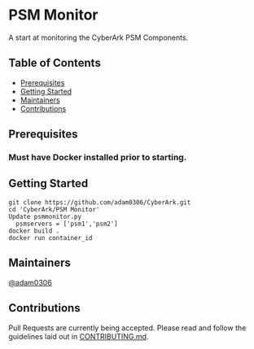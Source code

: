 # PSM Monitor <!-- omit in toc -->

A start at monitoring the CyberArk PSM Components.

## Table of Contents <!-- omit in toc -->

- [Prerequisites](#Prerequisites)
- [Getting Started](#getting)
- [Maintainers](#maintainers)
- [Contributions](#contributions)

## Prerequisites

### Must have Docker installed prior to starting.

## Getting Started

```
git clone https://github.com/adam0306/CyberArk.git
cd 'CyberArk/PSM Monitor'
Update psmmonitor.py
  psmservers = ['psm1','psm2']
docker build .
docker run container_id
```

## Maintainers

[@adam0306](https://github.com/adam0306)

<!-- I'm "stealing" this from "that guy"
[![Buy me a coffee][buymeacoffee-shield]][buymeacoffee]
[buymeacoffee]: https://www.buymeacoffee.com/infamousjoeg
[buymeacoffee-shield]: https://www.buymeacoffee.com/assets/img/custom_images/orange_img.png
-->
## Contributions

Pull Requests are currently being accepted.  Please read and follow the guidelines laid out in [CONTRIBUTING.md]().
